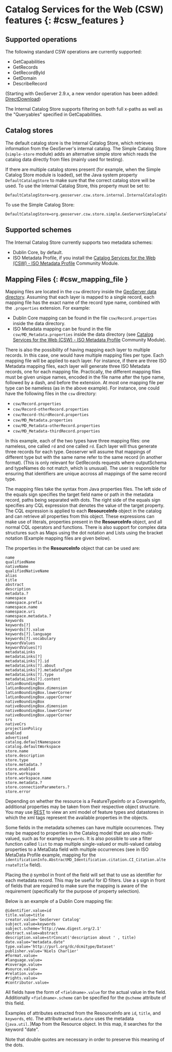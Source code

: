 # Catalog Services for the Web (CSW) features {: #csw_features }

## Supported operations

The following standard CSW operations are currently supported:

-   GetCapabilities
-   GetRecords
-   GetRecordById
-   GetDomain
-   DescribeRecord

(Starting with GeoServer 2.9.x, a new vendor operation has been added: [DirectDownload](directdownload.md))

The Internal Catalog Store supports filtering on both full x-paths as well as the "Queryables" specified in GetCapabilities.

## Catalog stores

The default catalog store is the Internal Catalog Store, which retrieves information from the GeoServer's internal catalog. The Simple Catalog Store (`simple-store` module) adds an alternative simple store which reads the catalog data directly from files (mainly used for testing).

If there are multiple catalog stores present (for example, when the Simple Catalog Store module is loaded), set the Java system property `DefaultCatalogStore` to make sure that the correct catalog store will be used. To use the Internal Catalog Store, this property must be set to:

    DefaultCatalogStore=org.geoserver.csw.store.internal.InternalCatalogStore

To use the Simple Catalog Store:

    DefaultCatalogStore=org.geoserver.csw.store.simple.GeoServerSimpleCatalogStore

## Supported schemes

The Internal Catalog Store currently supports two metadata schemes:

-   Dublin Core, by default.
-   ISO Metadata Profile, if you install the [Catalog Services for the Web (CSW) - ISO Metadata Profile](../../extensions/csw-iso/index.md) Community Module.

## Mapping Files {: #csw_mapping_file }

Mapping files are located in the `csw` directory inside the [GeoServer data directory](../../datadirectory/index.md). Assuming that each layer is mapped to a single record, each mapping file has the exact name of the record type name, combined with the `.properties` extension. For example:

-   Dublin Core mapping can be found in the file `csw/Record.properties` inside the data directory.
-   ISO Metadata mapping can be found in the file `csw/MD_Metadata.properties` inside the data directory (see [Catalog Services for the Web (CSW) - ISO Metadata Profile](../../extensions/csw-iso/index.md) Community Module).

There is also the possibility of having mapping each layer to multiple records. In this case, one would have multiple mapping files per type. Each mapping file will be applied to each layer. For instance, if there are three ISO Metadata mapping files, each layer will generate three ISO Metadata records, one for each mapping file. Practically, the different mapping files must be given unique names, encoded in the file name after the type name, followed by a dash, and before the extension. At most one mapping file per type can be nameless (as in the above example). For instance, one could have the following files in the `csw` directory:

-   `csw/Record.properties`
-   `csw/Record-otherRecord.properties`
-   `csw/Record-thirdRecord.properties`
-   `csw/MD_Metadata.properties`
-   `csw/MD_Metadata-otherRecord.properties`
-   `csw/MD_Metadata-thirdRecord.properties`

In this example, each of the two types have three mapping files: one nameless, one called `rd` and one called `rd`. Each layer will thus generate three records for each type. Geoserver will assume that mappings of different type but with the same name refer to the same record (in another format). (This is only relevant for GetRecords requests where outputSchema and typeNames do not match¸ which is unusual). The user is responsible for ensuring that identifiers are unique accross all mappings of the same record type.

The mapping files take the syntax from Java properties files. The left side of the equals sign specifies the target field name or path in the metadata record, paths being separated with dots. The right side of the equals sign specifies any CQL expression that denotes the value of the target property. The CQL expression is applied to each **ResourceInfo** object in the catalog and can retrieve all properties from this object. These expressions can make use of literals, properties present in the **ResourceInfo** object, and all normal CQL operators and functions. There is also support for complex data structures such as Maps using the dot notation and Lists using the bracket notation (Example mapping files are given below).

The properties in the **ResourceInfo** object that can be used are:

    name
    qualifiedName
    nativeName
    qualifiedNativeName
    alias
    title
    abstract
    description
    metadata.?
    namespace
    namespace.prefix
    namespace.name
    namespace.uri
    namespace.metadata.?
    keywords
    keywords[?]
    keywords[?].value
    keywords[?].language
    keywords[?].vocabulary
    keywordValues
    keywordValues[?]
    metadataLinks
    metadataLinks[?]
    metadataLinks[?].id
    metadataLinks[?].about
    metadataLinks[?].metadataType
    metadataLinks[?].type
    metadataLinks[?].content
    latLonBoundingBox
    latLonBoundingBox.dimension
    latLonBoundingBox.lowerCorner
    latLonBoundingBox.upperCorner
    nativeBoundingBox
    nativeBoundingBox.dimension
    nativeBoundingBox.lowerCorner
    nativeBoundingBox.upperCorner
    srs
    nativeCrs
    projectionPolicy
    enabled
    advertised
    catalog.defaultNamespace
    catalog.defaultWorkspace
    store.name
    store.description
    store.type
    store.metadata.?
    store.enabled
    store.workspace
    store.workspace.name
    store.metadata.?
    store.connectionParameters.?
    store.error

Depending on whether the resource is a FeatureTypeInfo or a CoverageInfo, additional properties may be taken from their respective object structure. You may use [REST](../../rest/index.md) to view an xml model of feature types and datastores in which the xml tags represent the available properties in the objects.

Some fields in the metadata schemes can have multiple occurrences. They may be mapped to properties in the Catalog model that are also multi-valued, such as for example `keywords`. It is also possible to use a filter function called `list` to map multiple single-valued or multi-valued catalog properties to a MetaData field with multiple occurrences (see in ISO MetaData Profile example, mapping for the `identificationInfo.AbstractMD_Identification.citation.CI_Citation.alternateTitle` field).

Placing the `@` symbol in front of the field will set that to use as identifier for each metadata record. This may be useful for ID filters. Use a `$` sign in front of fields that are required to make sure the mapping is aware of the requirement (specifically for the purpose of property selection).

Below is an example of a Dublin Core mapping file:

    @identifier.value=id
    title.value=title
    creator.value='GeoServer Catalog'
    subject.value=keywords
    subject.scheme='http://www.digest.org/2.1'
    abstract.value=abstract
    description.value=strConcat('description about ' , title)
    date.value="metadata.date"
    type.value='http://purl.org/dc/dcmitype/Dataset'
    publisher.value='Niels Charlier'
    #format.value=
    #language.value=
    #coverage.value=
    #source.value=
    #relation.value=
    #rights.value=
    #contributor.value=

All fields have the form of `<fieldname>.value` for the actual value in the field. Additionally `<fieldname>.scheme` can be specified for the `@scheme` attribute of this field.

Examples of attributes extracted from the ResourceInfo are `id`, `title`, and `keywords`, etc. The attribute `metadata.date` uses the metadata (`java.util.`)Map from the Resource object. In this map, it searches for the keyword "date".

Note that double quotes are necessary in order to preserve this meaning of the dots.
